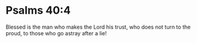 # Psalms 40:4

Blessed is the man who makes the Lord his trust, who does not turn to the proud, to those who go astray after a lie!
